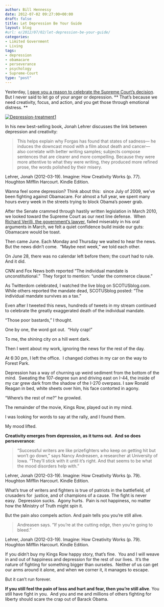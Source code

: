 ```yaml
---
author: Bill Hennessy
date: 2012-07-02 09:27:00+00:00
draft: false
title: Let Depression Be Your Guide
layout: blog
#url: e/2012/07/02/let-depression-be-your-guide/
categories:
- Limited Government
- Living
tags:
- depression
- obamacare
- perseverance
- psychology
- Supreme-Court
type: "post"
---
```


Yesterday, [I gave you a reason to celebrate the Supreme Court’s decision](https://hennessysview.com/2012/06/30/heres-whats-great-about-the-supreme-courts-obamacare-decision/).  But I never said to let go of your anger or depression. ** That’s because we need creativity, focus, and action, and you get those through emotional distress. **

[![Depression-treatment1](https://ludicrite.files.wordpress.com/2012/06/depression-treatment1_thumb.jpg)
](https://ludicrite.files.wordpress.com/2012/06/depression-treatment1.jpg)

In his new best-selling book, Jonah Lehrer discusses the link between depression and creativity:


> This helps explain why Forgas has found that states of sadness— he induces the downcast mood with a film about death and cancer— also correlate with better writing samples; subjects compose sentences that are clearer and more compelling. Because they were more attentive to what they were writing, they produced more refined prose, the words polished by their misery.

Lehrer, Jonah (2012-03-19). Imagine: How Creativity Works (p. 77). Houghton Mifflin Harcourt. Kindle Edition.


Wanna feel some depression? Think about this:  since July of 2009, we’ve been fighting against Obamacare. For almost a full year, we spent many hours every week in the streets trying to block Obama’s power grab.

After the Senate crammed through hastily written legislation in March 2010, we looked toward the Supreme Court as our next line defense.  When [Richard Verilli, the government’s lawyer](https://hennessysview.com/2012/03/27/why-people-are-being-unfair-to-donal-verrilli/), failed miserably in his oral arguments in March, we felt a quiet confidence build inside our guts: Obamacare would be toast.

Then came June. Each Monday and Thursday we waited to hear the news. But the news didn’t come.  “Maybe next week,” we told each other.

On June 28, there was no calendar left before them; the court had to rule.  And it did.

CNN and Fox News both reported “The individual mandate is unconstitutional.”  They forgot to mention: “under the commerce clause.”

As Twitterdom celebrated, I watched the live blog on SCOTUSblog.com.  While others reported the mandate dead, SCOTUSblog posted: “The individual mandate survives as a tax.”

Even after I tweeted this news, hundreds of tweets in my stream continued to celebrate the greatly exaggerated death of the individual mandate.

“Those poor bastards,” I thought.

One by one, the word got out.  “Holy crap!”

To me, the shining city on a hill went dark.

Then I went about my work, ignoring the news for the rest of the day.

At 6:30 pm, I left the office.  I changed clothes in my car on the way to Forest Park.

Depression has a way of churning up weird sediment from the bottom of the mind.  Sweating the 107-degree sun and driving east on I-44, the inside of my car grew dark from the shadow of the I-270 overpass. I saw Ronald Reagan in bed, white sheets over him, his face contorted in agony.

“Where’s the rest of me?” he growled.

The remainder of the movie, Kings Row, played out in my mind.

I was looking for words to say at the rally, and I found them.

My mood lifted.

**Creativity emerges from depression, as it turns out.  And so does perseverance**:


> “Successful writers are like prizefighters who keep on getting hit but won’t go down,” says Nancy Andreasen, a researcher at University of Iowa. “They’ll stick with it until it’s right. And that seems to be what the mood disorders help with.”

Lehrer, Jonah (2012-03-19). Imagine: How Creativity Works (p. 79). Houghton Mifflin Harcourt. Kindle Edition.


What’s true of writers and fighters is true of patriots in the battlefield, of crusaders for  justice, and of champions of a cause. The fight is never easy.  Depression sucks.  Agony hurts.  Pain is not happiness, no matter how the Ministry of Truth might spin it.

But the pain also compels action. And pain tells you you’re still alive.


> Andreasen says. “If you’re at the cutting edge, then you’re going to bleed.”

Lehrer, Jonah (2012-03-19). Imagine: How Creativity Works (p. 79). Houghton Mifflin Harcourt. Kindle Edition.


If you didn’t buy my Kings Row happy story, that’s fine.  You and I will weave in and out of happiness and depression for the rest of our lives.  It’s the nature of fighting for something bigger than ourseles.  Neither of us can get our arms around it alone, and when we corner it, it manages to escape.

But it can’t run forever.

**If you still feel the pain of loss and hurt and fear, then you’re still alive**. You still have fight in you.  And you and me and millions of others fighting for liberty should scare the crap out of Barack Obama.
